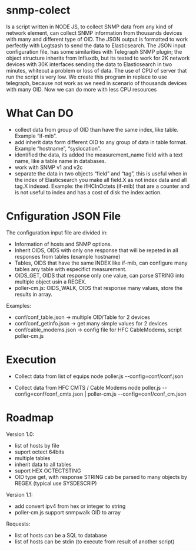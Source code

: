 # snmp-colect
Is a script written in NODE JS, to collect SNMP data from any kind of network element, can collect SNMP information from thousands devices with many and different type of OID.
The JSON output is formatted to work perfectly with Logtsash to send the data to Elasticsearch.
The JSON input configuration file, has some similarities with Telegraph SNMP plugin; the object structure inherits from Influxdb, but its tested to work for 2K network devices with 30K interfaces sending the data to Elasticsearch in two minutes, whiteout a problem or loss of data.
The use of CPU of server that run the script is very low.
We create this program in replace to use telegraph, because not work as we need in scenario of thousands devices with many OID.
Now we can do more with less CPU resources

# What Can DO
- collect data from group of OID than have the same index, like table. Example “if-mib”. 
- add inherit data form different OID to any group of data in table format. Example “hostname”, “syslocation”.
- identified the data, its added the measurement_name field with a text name, like a table name in databases.
- work with SNMP v1 and v2c
- separate the data in two objects “field” and “tag”, this is useful when in the index of Elasticsearch you make all field.X as not index data and all tag.X indexed.
Example: the ifHCInOctets (if-mib) that are a counter and is not useful to index and has a cost of disk the index action.

# Cnfiguration JSON File
The configuration input file are divided in:
- Information of hosts and SNMP options.
- Inherit OIDS, OIDS with only one response that will be repeted in all responses from tables (example hostname)
- Tables, OIDS that have the same INDEX like if-mib, can configure many tables any table with especifict measurement.
- OIDS_GET, OIDS that response only one value, can parse STRING into multiple object usin a REGEX.
- poller-cm.js: OIDS_WALK, OIDS that response many values, store the results in array.

Examples:
- conf/conf_table.json -> multiple OID/Table for 2 devices
- conf/conf_getinfo.json -> get many simple values for 2 devices
- conf/cable_modems.json -> config file for HFC CableModems, script poller-cm.js

# Execution

- Collect data from list of equips 
    node poller.js --config=conf/conf.json

- Collect data from HFC CMTS / Cable Modems
    node poller.js --config=conf/conf_cmts.json | poller-cm.js --config=conf/conf_cm.json

# Roadmap

Version 1.0:
- list of hosts by file
- suport octect 64bits
- multiple tables
- inherit data to all tables
- suport HEX OCTECTSTING
- OID type get, with response STRING cab be parsed to many objects by REGEX (typical use SYSDESCRIP)

Version 1.1:
- add convert ipv4 from hex or integer to string
- poller-cm.js support snmpwalk OID to array


Requests:
- list of hosts can be a SQL to database
- list of hosts can be stdin (to execute from result of another script)
